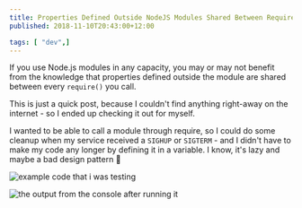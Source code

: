 ```yaml
---
title: Properties Defined Outside NodeJS Modules Shared Between Requires
published: 2018-11-10T20:43:00+12:00

tags: [ "dev",]
---
```


If you use Node.js modules in any capacity, you may or may not benefit from the knowledge that properties defined outside the module are shared between every `require()` you call.

This is just a quick post, because I couldn't find anything right-away on the internet - so I ended up checking it out for myself.

I wanted to be able to call a module through require, so I could do some cleanup when my service received a `SIGHUP` or `SIGTERM` - and I didn't have to make my code any longer by defining it in a variable. I know, it's lazy and maybe a bad design pattern 😬

![example code that i was testing](https://crookm.ams3.cdn.digitaloceanspaces.com/media/2018/properties-defined-outside-nodejs-modules-shared-between-requires--4c063839-e3c4-42c5-b11b-be3eabbaa917.png)

![the output from the console after running it](https://crookm.ams3.cdn.digitaloceanspaces.com/media/2018/properties-defined-outside-nodejs-modules-shared-between-requires--a741f072-6c70-42e0-ba75-a34e1f371469.png)
